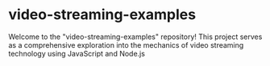 # video-streaming-examples
Welcome to the "video-streaming-examples" repository! This project serves as a comprehensive exploration into the mechanics of video streaming technology using JavaScript and Node.js
